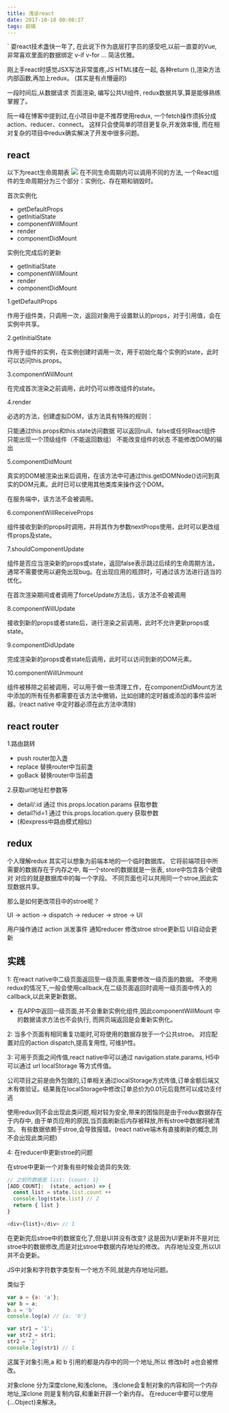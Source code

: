 ```yaml
---
title: 浅谈react
date: 2017-10-10 00:08:27
tags: 前端
---
```


`
耍react技术盏快一年了,
在此说下作为底层打字员的感受吧,以前一直耍的Vue,非常喜欢里面的数据绑定 v-if v-for ...
简洁优雅。

刚上手react时感觉JSX写法非常蛋疼,JS HTML揉在一起, 各种return (),渲染方法 内部函数,再加上redux。 (其实是有点懵逼的)

一段时间后,从数据请求 页面渲染, 编写公共UI组件, redux数据共享,算是能够熟练掌握了。

阮一峰在博客中提到过,在小项目中是不推荐使用redux,
一个fetch操作须拆分成action、reducer、connect。
这样只会使简单的项目更复杂,开发效率慢,
而在相对复杂的项目中redux确实解决了开发中很多问题。

## react
以下为react生命周期表
![](/images/react_stage.png)
在不同生命周期内可以调用不同的方法,
一个React组件的生命周期分为三个部分：实例化、存在期和销毁时。

首次实例化

- getDefaultProps
- getInitialState
- componentWillMount
- render
- componentDidMount

实例化完成后的更新

* getInitialState
* componentWillMount
* render
* componentDidMount


1.getDefaultProps

作用于组件类，只调用一次，返回对象用于设置默认的props，对于引用值，会在实例中共享。

2.getInitialState

作用于组件的实例，在实例创建时调用一次，用于初始化每个实例的state，此时可以访问this.props。

3.componentWillMount

在完成首次渲染之前调用，此时仍可以修改组件的state。

4.render

必选的方法，创建虚拟DOM，该方法具有特殊的规则：

只能通过this.props和this.state访问数据
可以返回null、false或任何React组件
只能出现一个顶级组件（不能返回数组）
不能改变组件的状态
不能修改DOM的输出

5.componentDidMount

真实的DOM被渲染出来后调用，在该方法中可通过this.getDOMNode()访问到真实的DOM元素。此时已可以使用其他类库来操作这个DOM。

在服务端中，该方法不会被调用。

6.componentWillReceiveProps

组件接收到新的props时调用，并将其作为参数nextProps使用，此时可以更改组件props及state。

7.shouldComponentUpdate

组件是否应当渲染新的props或state，返回false表示跳过后续的生命周期方法，通常不需要使用以避免出现bug。在出现应用的瓶颈时，可通过该方法进行适当的优化。

在首次渲染期间或者调用了forceUpdate方法后，该方法不会被调用

8.componentWillUpdate

接收到新的props或者state后，进行渲染之前调用，此时不允许更新props或state。

9.componentDidUpdate

完成渲染新的props或者state后调用，此时可以访问到新的DOM元素。

10.componentWillUnmount

组件被移除之前被调用，可以用于做一些清理工作，在componentDidMount方法中添加的所有任务都需要在该方法中撤销，比如创建的定时器或添加的事件监听器。(react native 中定时器必须在此方法中清除)

## react router
1.路由跳转
- push router加入盏
- replace  替换router中当前盏
- goBack 替换router中当前盏

2.获取url地址栏参数等

- detail/:id 通过 this.props.location.params 获取参数
- detail?id=1 通过 this.props.location.query 获取参数
- (和express中路由模式相似)

## redux
个人理解redux 其实可以想象为前端本地的一个临时数据库。
它将前端项目中所需要的数据存在于内存之中,
每一个store的数据就是一张表, store中包含各个键值对 对应的就是数据库中的每一个字段。
不同页面也可以共用同一个stroe,因此实现数据共享。

那么是如何更改项目中的stroe呢？

UI -> action -> dispatch -> reducer -> stroe -> UI

用户操作通过 action 派发事件 通知reducer 修改stroe stroe更新后 UI自动会更新

## 实践


1: 在react native中二级页面返回至一级页面,需要修改一级页面的数据。
不使用redux的情况下,一般会使用callback,在二级页面返回时调用一级页面中传入的callback,以此来更新数据。
- 在APP中返回一级页面,并不会重新实例化组件,因此componentWillMount 中的数据请求方法也不会执行, 而网页端返回是会重新实例化。

2: 当多个页面有相同重复功能时,可将使用的数据存放于一个公共stroe。 对应配置对应的action dispatch,提高复用性, 可维护性。

3: 可用于页面之间传值,react native中可以通过 navigation.state.params, H5中可以通过 url localStorage 等方式传值。

公司项目之前是由外包做的,订单相关通过localStorage方式传值,订单金额后端又木有做验证。结果我在localStorage中修改订单总价为0.01元后竟然可以成功支付  逃

使用redux则不会出现此类问题,相对较为安全,带来的困恼则是由于redux数据存在于内存中,
由于单页应用的原因,当页面刷新后内存被释放,所有stroe中数据将被清空。
有些数据依赖于stroe,会导致报错。(react native端木有直接刷新的概念,则不会出现此类问题)

4: 在reducer中更新stroe的问题

在stroe中更新一个对象有些时候会诡异的失效:

```javascript
// 之前的数据是 list: {count: 1}
[ADD_COUNT]:  (state, action) => {
  const list = state.list.count ++
  console.log(state.list) // 2
  return { list }
}

<div>{list}</div> // 1
```
在更新完后stroe中的数据变化了,但是UI并没有改变?
这是因为UI更新并不是对比stroe中的数据修改,而是对比stroe中数据内存地址的修改。
内存地址没变,所以UI并不会更新。

JS中对象和字符数字类型有一个地方不同,就是内存地址问题。

类似于
```javascript
var a = {a: 'a'};
var b = a;
b.a = 'b'
console.log(a) // {a: 'b'}

var str1 = '1';
var str2 = str1;
str2 = '2'
console.log(str1) // 1

```
这属于对象引用,a 和 b 引用的都是内存中的同一个地址,所以 修改b时 a也会被修改。

对象clone 分为深度clone,和浅clone。 浅clone会复制对象的内容和同一个内存地址,深clone 则是复制内容,和重新开辟一个新内存。
在reducer中要可以使用{...Object}来解决。
